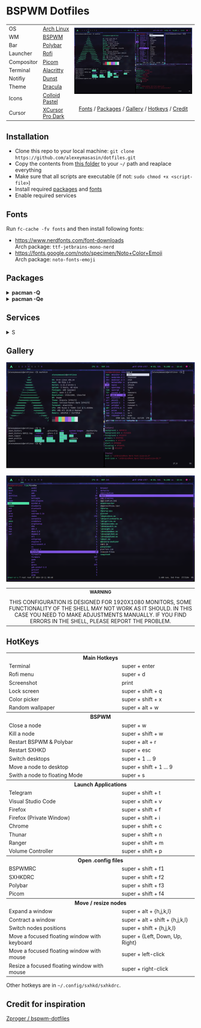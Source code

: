 <h1 align="left">BSPWM Dotfiles</h1> 

<table>
      <tr>
            <td>OS</td>
            <td><a target="_blank" href="https://archlinux.org/">Arch Linux</a></td>
            <td rowspan="10">
                  <img align="center" src="https://raw.githubusercontent.com/alexeymasasin/dotfiles/refs/heads/main/images/bspwm.png"/>
                  <br/><br/>
                  <p align="center">
                        <a href="#fonts">Fonts</a> / <a href="#packages">Packages</a> / <a href="#gallery">Gallery</a> / <a href="#hotkeys">Hotkeys</a> / <a href="#credit">Credit</a> 
                  </p>
            </td>
      </tr>
      <tr>
            <td>WM</td>
            <td><a target="_blank" href="https://github.com/baskerville/bspwm">BSPWM</a></td>
      </tr>
      <tr>
            <td>Bar</td>
            <td><a target="_blank" href="https://github.com/polybar/polybar">Polybar</a></td>
      </tr>
      <tr>
            <td>Launcher</td>
            <td><a target="_blank" href="https://github.com/davatorium/rofi">Rofi</a></td>
      </tr>
      <tr>
            <td>Compositor</td>
            <td><a target="_blank" href="https://github.com/FT-Labs/picom">Picom</a></td>
      </tr>
      <tr>
            <td>Terminal</td>
            <td><a href="https://alacritty.org/">Alacritty</a></td>
      </tr>
      <tr>
            <td>Notifiy</td>
            <td><a target="_blank" href="https://github.com/dunst-project/dunst">Dunst</a></td>
      </tr>
      <tr>
            <td>Theme</td>
            <td><a target="_blank" href="https://draculatheme.com/gtk">Dracula</a></td>
      </tr>
      <tr>
            <td>Icons</td>
            <td><a target="_blank" href="https://www.gnome-look.org/p/2200291">Colloid Pastel</a></td>
      </tr>
      <tr>
            <td>Cursor</td>
            <td><a target="_blank" href="https://www.gnome-look.org/p/1481466">XCursor Pro Dark</a></td>
      </tr>
      
</table>

<h2 id="installation">Installation</h2>

- Clone this repo to your local machine: `git clone https://github.com/alexeymasasin/dotfiles.git`
- Copy the contents from [this folder](https://github.com/alexeymasasin/dotfiles/tree/main/bspwm) to your `~/` path and reaplace everything
- Make sure that all scripts are executable (if not: `sudo chmod +x <script-file>`)
- Install required <a href="#packages">packages</a> and <a href="#fonts">fonts</a>
- Enable required services

<h2 id="fonts">Fonts</h2>

Run `fc-cache -fv fonts` and then install following fonts:
- https://www.nerdfonts.com/font-downloads <br>
      Arch package: `ttf-jetbrains-mono-nerd`
- https://fonts.google.com/noto/specimen/Noto+Color+Emoji <br>
      Arch package: `noto-fonts-emoji`

<h2 id="packages">Packages</h2>
<details>
  <summary><b>pacman -Q</b></summary>
  
  ```
a52dec
abseil-cpp
acl
ada
adobe-source-code-pro-fonts
adwaita-cursors
adwaita-icon-theme
adwaita-icon-theme-legacy
alacritty
alsa-card-profiles
alsa-lib
alsa-topology-conf
alsa-ucm-conf
alsa-utils
amd-ucode
aom
archlinux-keyring
argon2
aribb24
at-spi2-core
attr
audit
autoconf
automake
avahi
base
base-devel
bash
binutils
bison
blueberry
bluetooth-autoconnect
bluez
bluez-libs
bluez-tools
bluez-utils
brotli
bspwm
bzip2
c-ares
ca-certificates
ca-certificates-mozilla
ca-certificates-utils
cairo
cairomm-1.16
cantarell-fonts
coreutils
cryptsetup
curl
dav1d
db5.3
dbus
dbus-broker
dbus-broker-units
dbus-units
dconf
debugedit
default-cursors
deskreen
desktop-file-utils
device-mapper
diffutils
discord
dmenu
double-conversion
duktape
dunst
e2fsprogs
efibootmgr
efivar
ell
exo
expat
faad2
fakeroot
feh
ffmpeg
ffmpeg4.4
fftw
file
filesystem
findutils
firefox
flac
flameshot
flex
fontconfig
freeglut
freetype2
fribidi
fuse-common
fuse2
fuse3
gawk
gc
gcc
gcc-libs
gcr-4
gdbm
gdk-pixbuf2
gettext
giflib
girara
git
glib-networking
glib2
glibc
glibmm-2.68
glslang
glu
gmp
gnome-bluetooth
gnu-free-fonts
gnupg
gnutls
gobject-introspection-runtime
google-chrome
gperftools
gpgme
gpick
gpm
graphene
graphite
grep
groff
grub
gsettings-desktop-schemas
gsettings-system-schemas
gsm
gssdp
gst-plugin-pipewire
gst-plugins-bad-libs
gst-plugins-base-libs
gstreamer
gtest
gtk-update-icon-cache
gtk2
gtk3
gtk4
gtkmm-4.0
guile
gupnp
gupnp-igd
gvfs
gzip
harfbuzz
hicolor-icon-theme
hidapi
highway
htop
hunspell
hwdata
i2c-tools
i3lock
iana-etc
icu
imath
imlib2
intel-gmmlib
intel-media-driver
iproute2
iptables
iputils
iso-codes
iwd
jansson
jasper
jbigkit
json-c
json-glib
jsoncpp
kbd
kcoreaddons
keyutils
kguiaddons5
kmod
krb5
l-smash
lame
lcms2
libappindicator-gtk3
libarchive
libass
libassuan
libasyncns
libatasmart
libavc1394
libb2
libblockdev
libblockdev-crypto
libblockdev-fs
libblockdev-loop
libblockdev-mdraid
libblockdev-nvme
libblockdev-part
libblockdev-swap
libbluray
libbpf
libbs2b
libbytesize
libcanberra
libcap
libcap-ng
libcdio
libcdio-paranoia
libcloudproviders
libcolord
libconfig
libcups
libdaemon
libdatrie
libdbusmenu-glib
libdbusmenu-gtk3
libdca
libdeflate
libdispatch
libdovi
libdrm
libdvbpsi
libdvdnav
libdvdread
libebml
libedit
libelf
libepoxy
libev
libevdev
libevent
libexif
libfdk-aac
libffi
libfontenc
libfreeaptx
libgcrypt
libgirepository
libglvnd
libgnomekbd
libgpg-error
libgtop
libgudev
libice
libidn
libidn2
libiec61883
libinput
libisl
libjpeg-turbo
libjxl
libksba
liblc3
libldac
libldap
libluv
libmad
libmatroska
libmfx
libmm-glib
libmng
libmnl
libmodplug
libmpc
libmpcdec
libmpdclient
libmpeg2
libmysofa
libndp
libnetfilter_conntrack
libnewt
libnfnetlink
libnftnl
libnghttp2
libnghttp3
libnice
libnl
libnm
libnma
libnma-common
libnotify
libnsl
libnvme
libogg
libomxil-bellagio
libopenmpt
libp11-kit
libpcap
libpciaccess
libpgm
libpipewire
libplacebo
libpng
libproxy
libpsl
libptytty
libpulse
libraw1394
librsvg
libsamplerate
libsasl
libseccomp
libsecret
libsigc++-3.0
libsm
libsndfile
libsodium
libsoup3
libsoxr
libssh
libssh2
libstemmer
libsynctex
libsysprof-capture
libtar
libtasn1
libteam
libthai
libtheora
libtiff
libtirpc
libtool
libunibreak
libunistring
libunwind
libupnp
libusb
libutf8proc
libuv
libva
libva-intel-driver
libva-mesa-driver
libvdpau
libverto
libvlc
libvorbis
libvpl
libvpx
libvterm
libwacom
libwebp
libwireplumber
libx11
libxau
libxcb
libxcomposite
libxcrypt
libxcursor
libxcvt
libxdamage
libxdg-basedir
libxdmcp
libxext
libxfce4ui
libxfce4util
libxfixes
libxfont2
libxft
libxi
libxinerama
libxkbcommon
libxkbcommon-x11
libxkbfile
libxklavier
libxml2
libxmu
libxpm
libxrandr
libxrender
libxshmfence
libxss
libxt
libxtst
libxv
libxxf86vm
licenses
lilv
linux
linux-api-headers
linux-firmware
linux-firmware-whence
llvm-libs
lm_sensors
lmdb
lsof
lua
lua51-lpeg
luajit
lv2
lxappearance
ly
lz4
lzo
m4
mailcap
make
mbedtls2
md4c
mdadm
mesa
minizip
mkinitcpio
mkinitcpio-busybox
mobile-broadband-provider-info
mpdecimal
mpfr
mpg123
msgpack-c
mtdev
nano
ncurses
neofetch
neovim
nettle
network-manager-applet
networkmanager
nm-connection-editor
node-gyp
nodejs-lts-iron
nodejs-nopt
noto-fonts-cjk
noto-fonts-emoji
npm
npth
nspr
nss
ntfs-3g
ocl-icd
openal
opencore-amr
openexr
openh264
openjpeg2
openrgb
openssh
openssl
opus
orc
os-prober
p11-kit
pacman
pacman-mirrorlist
pam
pambase
pango
pangomm-2.48
parted
patch
pavucontrol
pciutils
pcre
pcre2
pcsclite
perl
perl-error
perl-mailtools
perl-timedate
picom
pinentry
pipewire
pipewire-alsa
pipewire-audio
pipewire-jack
pixman
pkgconf
polkit
polybar
popt
portaudio
procps-ng
protobuf
psmisc
pulseaudio
pulseaudio-bluetooth
python
python-dbus
python-gobject
python-prctl
python-setproctitle
qt5-base
qt5-declarative
qt5-svg
qt5-translations
qt5-wayland
qt5-x11extras
qt6-base
qt6-declarative
qt6-imageformats
qt6-svg
qt6-translations
qt6-wayland
ranger
rav1e
readline
ripgrep
rnnoise
rofi
rtkit
rubberband
rxvt-unicode
rxvt-unicode-terminfo
sbc
sdl2
sed
semver
serd
shaderc
shadow
shared-mime-info
slang
smartmontools
snappy
sord
sound-theme-freedesktop
speex
speexdsp
spirv-tools
sqlite
sratom
srt
startup-notification
sudo
svt-av1
sxhkd
systemd
systemd-libs
systemd-sysvcompat
taglib
tar
tdb
telegram-desktop
texinfo
thunar
thunar-volman
tinysparql
tpm2-tss
tree-sitter
tree-sitter-c
tree-sitter-lua
tree-sitter-markdown
tree-sitter-query
tree-sitter-vim
tree-sitter-vimdoc
tslib
ttf-liberation
tzdata
udisks2
unibilium
unzip
util-linux
util-linux-libs
v4l-utils
vapoursynth
vi
vid.stab
vim
vim-runtime
visual-studio-code-bin
vlc
vmaf
volume_key
vulkan-headers
vulkan-icd-loader
vulkan-intel
vulkan-radeon
wayland
webrtc-audio-processing-1
wget
which
wireless_tools
wireplumber
wpa_supplicant
x264
x265
xapp
xcb-proto
xcb-util
xcb-util-cursor
xcb-util-image
xcb-util-keysyms
xcb-util-renderutil
xcb-util-wm
xcb-util-xrm
xclip
xcolor
xdg-utils
xdo
xf86-input-libinput
xf86-video-amdgpu
xf86-video-ati
xf86-video-nouveau
xf86-video-vmware
xfconf
xkeyboard-config
xorg-fonts-encodings
xorg-server
xorg-server-common
xorg-setxkbmap
xorg-xauth
xorg-xinit
xorg-xkbcomp
xorg-xmodmap
xorg-xprop
xorg-xrandr
xorg-xrdb
xorg-xset
xorgproto
xvidcore
xxhash
xz
yarn
zathura
zeromq
zimg
zix
zlib
zram-generator
zstd
  ```
</details>
<details>
  <summary><b>pacman -Qe</b></summary>
      
```
alacritty
alsa-utils
amd-ucode
base
base-devel
blueberry
bluetooth-autoconnect
bluez-utils
bspwm
deskreen
discord
dmenu
dunst
efibootmgr
feh
firefox
flameshot
git
google-chrome
gpick
grub
gst-plugin-pipewire
gvfs
htop
i2c-tools
i3lock
intel-media-driver
iwd
libpulse
libva-intel-driver
libva-mesa-driver
linux
linux-firmware
lsof
lxappearance
ly
nano
neofetch
neovim
network-manager-applet
networkmanager
nodejs-lts-iron
noto-fonts-cjk
noto-fonts-emoji
npm
ntfs-3g
openrgb
os-prober
pavucontrol
picom
pipewire
pipewire-alsa
pipewire-jack
polybar
pulseaudio
pulseaudio-bluetooth
python-prctl
ranger
ripgrep
rofi
rxvt-unicode
smartmontools
sxhkd
telegram-desktop
thunar-volman
ttf-liberation
unzip
vi
vim
visual-studio-code-bin
vlc
vulkan-intel
vulkan-radeon
wget
wireless_tools
wireplumber
xclip
xcolor
xdg-utils
xdo
xf86-video-amdgpu
xf86-video-ati
xf86-video-nouveau
xf86-video-vmware
xorg-server
xorg-xinit
xorg-xrandr
yarn
zathura
zram-generator
```
</details>

<h2 id="services">Services</h2>
<details>
      <summary>S</summary>
      
      bluetooth-autoconnect.service                enabled         disabled
      bluetooth.service                            enabled         disabled
      getty@.service                               enabled         enabled
      ly.service                                   enabled         disabled
      NetworkManager-dispatcher.service            enabled         disabled
      NetworkManager-wait-online.service           enabled         disabled
      NetworkManager.service                       enabled         disabled
      systemd-boot-update.service                  disabled        enabled
      systemd-confext.service                      disabled        enabled
      systemd-fsck-root.service                    enabled-runtime disabled
      systemd-homed-activate.service               disabled        enabled
      systemd-homed.service                        disabled        enabled
      systemd-network-generator.service            disabled        enabled
      systemd-networkd-wait-online.service         disabled        enabled
      systemd-networkd.service                     disabled        enabled
      systemd-pstore.service                       disabled        enabled
      systemd-remount-fs.service                   enabled-runtime disabled
      systemd-resolved.service                     disabled        enabled
      systemd-sysext.service                       disabled        enabled
      systemd-timesyncd.service                    enabled         enabled
      systemd-journald-audit.socket                disabled        enabled
      systemd-mountfsd.socket                      disabled        enabled
      systemd-nsresourced.socket                   disabled        enabled
      systemd-userdbd.socket                       enabled         enabled
      machines.target                              disabled        enabled
      reboot.target                                disabled        enabled
      remote-cryptsetup.target                     disabled        enabled
      remote-fs.target                             enabled         enabled
      fstrim.timer                                 enabled         disabled
</details>

<h2 id="gallery">Gallery</h2>
<p align="center">
<img src="https://raw.githubusercontent.com/alexeymasasin/dotfiles/refs/heads/main/images/bspwm.png" />
    &nbsp;&nbsp;
<img src="https://raw.githubusercontent.com/alexeymasasin/dotfiles/refs/heads/main/images/ranger.png" />
</p>


<table align="center">
   <tr>
      <th align="center">
         <sup>WARNING</sup>
      </th>
   </tr>
   <tr>
      <td align="center">
        THIS CONFIGURATION IS DESIGNED FOR 1920X1080 MONITORS,
        SOME FUNCTIONALITY OF THE SHELL MAY NOT WORK AS IT SHOULD.
        IN THIS CASE YOU NEED TO MAKE ADJUSTMENTS MANUALLY.
        IF YOU FIND ERRORS IN THE SHELL, PLEASE REPORT THE PROBLEM.
   </tr>
   </table>

<h2 id="hotkeys">HotKeys</h2>
<table>
      <tr>
            <th colspan="2">Main Hotkeys</th>
      </tr>
      <tr>
            <td>Terminal</td>
            <td>super + enter</td>
      </tr>
      <tr>
            <td>Rofi menu</td>
            <td>super + d</td>
      </tr>
      <tr>
            <td>Screenshot</td>
            <td>print</td>
      </tr>
      <tr>
            <td>Lock screen</td>
            <td>super + shift + q</td>
      </tr>
      <tr>
            <td>Color picker</td>
            <td>super + shift + x</td>
      </tr>
      <tr>
            <td>Random wallpaper</td>
            <td>super + alt + w</td>
      </tr>
      <tr>
            <th colspan="2"><b>BSPWM</b></th>
      </tr>
      <tr>
            <td>Close a node</td>
            <td>super + w</td>
      </tr>
      <tr>
            <td>Kill a node</td>
            <td>super + shift + w</td>
      </tr>
      <tr>
            <td>Restart BSPWM & Polybar</td>
            <td>super + alt + r</td>
      </tr>
      <tr>
            <td>Restart SXHKD</td>
            <td>super + esc</td>
      </tr>
      <tr>
            <td>Switch desktops</td>
            <td>super + 1 ... 9</td>
      </tr>
      <tr>
            <td>Move a node to desktop</td>
            <td>super + shift + 1 ... 9</td>
      </tr>
      <tr>
            <td>Swith a node to floating Mode</td>
            <td>super + s</td>
      </tr>
      <tr>
            <th colspan="2"><b>Launch Applications</b></th>
      </tr>
      <tr>
            <td>Telegram</td>
            <td>super + shift + t</td>
      </tr>
      <tr>
            <td>Visual Studio Code</td>
            <td>super + shift + v</td>
      </tr>
      <tr>
            <td>Firefox</td>
            <td>super + shift + f</td>
      </tr>
      <tr>
            <td>Firefox (Private Window)</td>
            <td>super + shift + i</td>
      </tr>
      <tr>
            <td>Chrome</td>
            <td>super + shift + c</td>
      </tr>
      <tr>
            <td>Thunar</td>
            <td>super + shift + n</td>
      </tr>
      <tr>
            <td>Ranger</td>
            <td>super + shift + m</td>
      </tr>
      <tr>
            <td>Volume Controller</td>
            <td>super + shift + p</td>
      </tr>
      <tr>
            <th colspan="2"><b>Open .config files</b></th>
      </tr>
      <tr>
            <td>BSPWMRC</td>
            <td>super + shift + f1</td>
      </tr>
      <tr>
            <td>SXHKDRC</td>
            <td>super + shift + f2</td>
      </tr>
      <tr>
            <td>Polybar</td>
            <td>super + shift + f3</td>
      </tr>
      <tr>
            <td>Picom</td>
            <td>super + shift + f4</td>
      </tr>
            <th colspan="2"><b>Move / resize nodes</b></th>
      </tr>
      <tr>
            <td>Expand a window</td>
            <td>super + alt + {h,j,k,l}</td>
      </tr>
      <tr>
            <td>Contract a window</td>
            <td>super + alt + shift + {h,j,k,l}</td>
      </tr>
      <tr>
            <td>Switch nodes positions</td>
            <td>super + shift + {h,j,k,l}</td>
      </tr>
      <tr>
            <td>Move a focused floating window with keyboard</td>
            <td>super + {Left, Down, Up, Right}</td>
      </tr>
      <tr>
            <td>Move a focused floating window with mouse</td>
            <td>super + left-click</td>
      </tr>
      <tr>
            <td>Resize a focused floating window with mouse</td>
            <td>super + right-click</td>
      </tr>
</table>

Other hotkeys are in `~/.config/sxhkd/sxhkdrc`.

<h2 id="credit">Credit for inspiration</h2>

[Zproger / bspwm-dotfiles](https://github.com/Zproger/bspwm-dotfiles)
